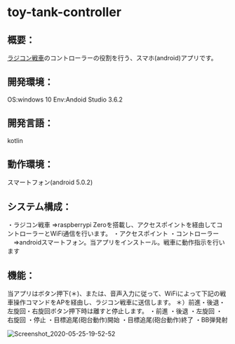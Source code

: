 # toy-tank-controller
## 概要：
[ラジコン戦車](https://github.com/shimazakiKatsuhito/toy-tank-2019)のコントローラーの役割を行う、スマホ(android)アプリです。

## 開発環境：
OS:windows 10
Env:Andoid Studio 3.6.2

## 開発言語：
kotlin

## 動作環境：
スマートフォン(android 5.0.2)

## システム構成：
・ラジコン戦車
  ⇒raspberrypi Zeroを搭載し、アクセスポイントを経由してコントローラーとWiFi通信を行います。
・アクセスポイント
・コントローラー
　⇒androidスマートフォン。当アプリをインストール。戦車に動作指示を行います
 
## 機能：
 当アプリはボタン押下(＊)、または、音声入力に従って、WiFiによって下記の戦車操作コマンドをAPを経由し、ラジコン戦車に送信します。
 ＊）前進・後退・左旋回・右旋回ボタン押下時は離すと停止します。
 ・前進
 ・後退
 ・左旋回
 ・右旋回
 ・停止
 ・目標追尾(砲台動作)開始
 ・目標追尾(砲台動作)終了
 ・BB弾発射

![Screenshot_2020-05-25-19-52-52](https://user-images.githubusercontent.com/54632092/90218433-c0ab1e80-de3e-11ea-8a6d-bd4160e0bcb3.png)
